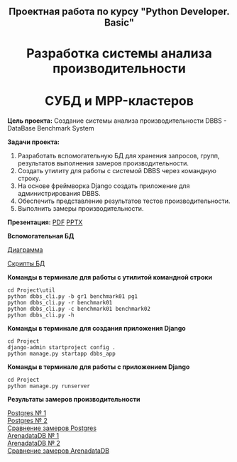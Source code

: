 ## <div align="center"> Проектная работа по курсу "Python Developer. Basic" <div align="center"> ##

# <div align="center"> Разработка системы анализа производительности </div> # 

# <div align="center"> СУБД и MPP-кластеров </div> #

**Цель проекта:**
Создание системы анализа производительности DBBS - DataBase Benchmark System

**Задачи проекта:**

1. Разработать вспомогательную БД для хранения запросов, групп, результатов выполнения замеров производительности.
2. Создать утилиту для работы с системой DBBS через командную строку.
3. На основе фреймворка Django создать приложение для администрирования DBBS.
4. Обеспечить представление результатов тестов производительности.
5. Выполнить замеры производительности.

**Презентация:** [PDF](results/Presentation.pdf) [PPTX](results/Presentation.pptx)

**Вспомогательная БД**

[Диаграмма](results/DB_diagram.jpg)

[Скрипты БД](SQL/)

**Команды в терминале для работы с утилитой командной строки**

``` 
cd Project\util
python dbbs_cli.py -b gr1 benchmark01 pg1
python dbbs_cli.py -r benchmark01
python dbbs_cli.py -c benchmark01 benchmark02
python dbbs_cli.py -h
```

**Команды в терминале для создания приложения Django**

```
cd Project
django-admin startproject config .
python manage.py startapp dbbs_app
```

**Команды в терминале для работы с приложением Django**

```
cd Project
python manage.py runserver
```

**Результаты замеров производительности**

[Postgres № 1](results/benchmarks/benchmark_pg1_01.txt)   
[Postgres № 2](results/benchmarks/benchmark_pg1_02.txt)   
[Сравнение замеров Postgres](results/benchmarks/compare_pg1_01_02.txt)   
[ArenadataDB № 1](results/benchmarks/benchmark_adb_01.txt)   
[ArenadataDB № 2](results/benchmarks/benchmark_adb_02.txt)   
[Сравнение замеров ArenadataDB](results/benchmarks/compare_adb_01_02.txt)   
   